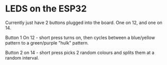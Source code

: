 # LEDS on the ESP32

Currently just have 2 buttons plugged into the board.
One on 12, and one on 14.

Button 1 On 12 - short press turns on, then cycles between a blue/yellow pattern to a green/purple "hulk" pattern.

Button 2 on 14 - short press picks 2 random colours and splits them at a random interval.
